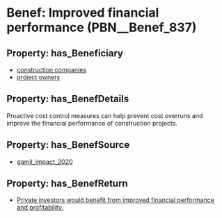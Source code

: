 # Benef: __Improved financial performance__ (PBN__Benef_837)

## Property: has_Beneficiary

* [construction companies](../Stakeholder/PBN__Stakeholder_181)
* [project owners](../Stakeholder/PBN__Stakeholder_346)

## Property: has_BenefDetails

Proactive cost control measures can help prevent cost overruns and improve the financial performance of construction projects.

## Property: has_BenefSource

* [gamil_impact_2020](../Article/PBN__Article_168)

## Property: has_BenefReturn

* [Private investors would benefit from improved financial performance and profitability.](../BenefReturn/PBN__BenefReturn_910)

